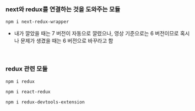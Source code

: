 ### next와 redux를 연결하는 것을 도와주는 모듈

`npm i next-redux-wrapper`

- 내가 깔았을 때는 7 버전이 자동으로 깔렸으나, 영상 기준으로는 6 버전이므로 혹시나 문제가 생겼을 때는 6 버전으로 바꾸라고 함

<br>

### redux 관련 모듈

`npm i redux`

`npm i react-redux`

`npm i redux-devtools-extension`